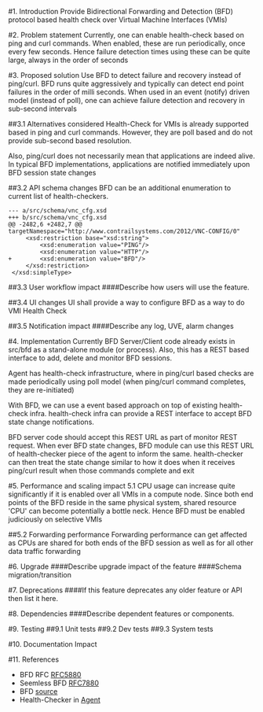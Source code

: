 #1. Introduction
Provide Bidirectional Forwarding and Detection (BFD) protocol based health check
over Virtual Machine Interfaces (VMIs)

#2. Problem statement
Currently, one can enable health-check based on ping and curl commands. When
enabled, these are run periodically, once every few seconds. Hence failure
detection times using these can be quite large, always in the order of seconds

#3. Proposed solution
Use BFD to detect failure and recovery instead of ping/curl. BFD runs quite
aggressively and typically can detect end point failures in the order of milli
seconds. When used in an event (notify) driven model (instead of poll), one
can achieve failure detection and recovery in sub-second intervals

##3.1 Alternatives considered
Health-Check for VMIs is already supported based in ping and curl commands.
However, they are poll based and do not provide sub-second based resolution.

Also, ping/curl does not necessarily mean that applications are indeed alive.
In typical BFD implementations, applications are notified immediately upon
BFD session state changes

##3.2 API schema changes
BFD can be an additional enumeration to current list of health-checkers.

```
--- a/src/schema/vnc_cfg.xsd
+++ b/src/schema/vnc_cfg.xsd
@@ -2482,6 +2482,7 @@ targetNamespace="http://www.contrailsystems.com/2012/VNC-CONFIG/0"
     <xsd:restriction base="xsd:string">
         <xsd:enumeration value="PING"/>
         <xsd:enumeration value="HTTP"/>
+        <xsd:enumeration value="BFD"/>
     </xsd:restriction>
 </xsd:simpleType>

```

##3.3 User workflow impact
####Describe how users will use the feature.

##3.4 UI changes
UI shall provide a way to configure BFD as a way to do VMI Health Check

##3.5 Notification impact
####Describe any log, UVE, alarm changes

#4. Implementation
Currently BFD Server/Client code already exists in src/bfd as a stand-alone
module (or process). Also, this has a REST based interface to add, delete and
monitor BFD sessions.

Agent has health-check infrastructure, where in ping/curl based checks are made
periodically using poll model (when ping/curl command completes, they are
re-initiated)

With BFD, we can use a event based approach on top of existing health-check
infra. health-check infra can provide a REST interface to accept BFD state
change notifications.

BFD server code should accept this REST URL as part of monitor REST request.
When ever BFD state changes, BFD module can use this REST URL of health-checker
piece of the agent to inform the same. health-checker can then treat the state
change similar to how it does when it receives ping/curl result when those
commands complete and exit

#5. Performance and scaling impact
5.1 CPU usage can increase quite significantly if it is enabled over all VMIs
in a compute node. Since both end points of the BFD reside in the same physical
system, shared resource 'CPU' can become potentially a bottle neck. Hence BFD
must be enabled judiciously on selective VMIs

##5.2 Forwarding performance
Forwarding performance can get affected as CPUs are shared for both ends of the
BFD session as well as for all other data traffic forwarding

#6. Upgrade
####Describe upgrade impact of the feature
####Schema migration/transition

#7. Deprecations
####If this feature deprecates any older feature or API then list it here.

#8. Dependencies
####Describe dependent features or components.

#9. Testing
##9.1 Unit tests
##9.2 Dev tests
##9.3 System tests

#10. Documentation Impact

#11. References
* BFD RFC [RFC5880](https://tools.ietf.org/html/rfc5880)
* Seemless BFD [RFC7880](https://tools.ietf.org/html/rfc7880)
* BFD [source](https://github.com/Juniper/contrail-controller/tree/master/src/bfd)
* Health-Checker in [Agent](https://github.com/Juniper/contrail-controller/blob/master/src/vnsw/agent/oper/health_check.cc)
